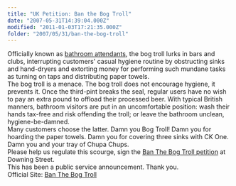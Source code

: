 ```yaml
---
title: "UK Petition: Ban the Bog Troll"
date: "2007-05-31T14:39:04.000Z"
modified: "2011-01-03T17:21:35.000Z"
folder: "2007/05/31/ban-the-bog-troll"
---
```


Officially known as [bathroom attendants](http://en.wikipedia.org/wiki/Bathroom_attendant), the bog troll lurks in bars and clubs, interrupting customers' casual hygiene routine by obstructing sinks and hand-dryers and extorting money for performing such mundane tasks as turning on taps and distributing paper towels.  
The bog troll is a menace. The bog troll does not encourage hygiene, it prevents it. Once the third-pint breaks the seal, regular users have no wish to pay an extra pound to offload their processed beer. With typical British manners, bathroom visitors are put in an uncomfortable position: wash their hands tax-free and risk offending the troll; or leave the bathroom unclean, hygiene-be-damned.  
Many customers choose the latter. Damn you Bog Troll! Damn you for hoarding the paper towels. Damn you for covering three sinks with CK One. Damn you and your tray of Chupa Chups.  
Please help us regulate this scourge, sign the [Ban The Bog Troll petition](http://petitions.pm.gov.uk/BanTheBogTroll/) at Downing Street.  
This has been a public service announcement. Thank you.  
Official Site: [Ban The Bog Troll](http://www.banthebogtroll.com/)
